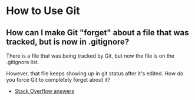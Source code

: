 # How to Use Git

## How can I make Git "forget" about a file that was tracked, but is now in .gitignore?

There is a file that was being tracked by Git, but now the file is on the .gitignore list.

However, that file keeps showing up in git status after it's edited. How do you force Git to completely forget about it?

- [Stack Overflow answers](https://stackoverflow.com/questions/1274057/how-can-i-make-git-forget-about-a-file-that-was-tracked-but-is-now-in-gitign#:~:text=31%20Answers&text=7301-,.,remove%20it%20from%20the%20index.)